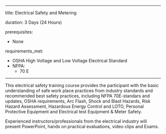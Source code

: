 
---
title: Electrical Safety and Metering

duration: 3 Days (24 Hours)

prerequisites:
  - None

requirements_met:
  - OSHA High Voltage and Low Voltage Electrical Standard
  - NFPA:
    - 70 E
---

This electrical safety training course provides the participant with the basic understanding of safe work place practices from industry standards and recommended best safety  practices, including NFPA 70E-standars and updates, OSHA requirements, Arc Flash, Shock and Blast Hazards, Risk Hazard Assessment, Hazardous Energy Control and LOTO, Personal Protective Equipment and Electrical test Equipment & Meter Safety.

Experienced instructors/professionals from the electrical industry will present PowerPoint, hands on practical evaluations, video clips and Exams.
